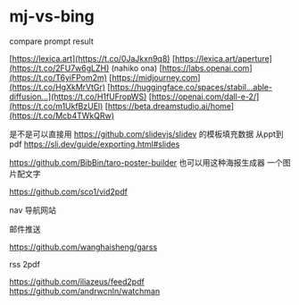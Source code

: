 # mj-vs-bing
compare prompt result 


[https://lexica.art](https://t.co/0JaJkxn9q8) [https://lexica.art/aperture](https://t.co/2FU7w6gLZH) 
(nahiko ona) [https://labs.openai.com](https://t.co/T6yiFPom2m) 
[https://midjourney.com](https://t.co/HgXkMrVtGr) 
[https://huggingface.co/spaces/stabil...able-diffusion…](https://t.co/H1fUFropWS) 
[https://openai.com/dall-e-2/](https://t.co/m1UkfBzUEl) 
[https://beta.dreamstudio.ai/home](https://t.co/Mcb4TWkQRw)


是不是可以直接用 https://github.com/slidevjs/slidev 的模板填充数据 从ppt到pdf
https://sli.dev/guide/exporting.html#slides



https://github.com/BibBin/taro-poster-builder
也可以用这种海报生成器 一个图片配文字


https://github.com/sco1/vid2pdf


nav 导航网站



邮件推送

https://github.com/wanghaisheng/garss

rss 2pdf

https://github.com/iliazeus/feed2pdf
https://github.com/andrwcnln/watchman
